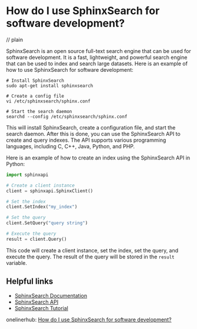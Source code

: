 # How do I use SphinxSearch for software development?
// plain

SphinxSearch is an open source full-text search engine that can be used for software development. It is a fast, lightweight, and powerful search engine that can be used to index and search large datasets. Here is an example of how to use SphinxSearch for software development:

```
# Install SphinxSearch
sudo apt-get install sphinxsearch

# Create a config file
vi /etc/sphinxsearch/sphinx.conf

# Start the search daemon
searchd --config /etc/sphinxsearch/sphinx.conf
```

This will install SphinxSearch, create a configuration file, and start the search daemon. After this is done, you can use the SphinxSearch API to create and query indexes. The API supports various programming languages, including C, C++, Java, Python, and PHP.

Here is an example of how to create an index using the SphinxSearch API in Python:

```python
import sphinxapi

# Create a client instance
client = sphinxapi.SphinxClient()

# Set the index
client.SetIndex("my_index")

# Set the query
client.SetQuery("query string")

# Execute the query
result = client.Query()
```

This code will create a client instance, set the index, set the query, and execute the query. The result of the query will be stored in the `result` variable.

## Helpful links

- [SphinxSearch Documentation](https://sphinxsearch.com/docs/current.html)
- [SphinxSearch API](https://sphinxsearch.com/docs/current.html#api-reference)
- [SphinxSearch Tutorial](https://sphinxsearch.com/docs/current.html#tutorial)

onelinerhub: [How do I use SphinxSearch for software development?](https://onelinerhub.com/sphinxsearch/how-do-i-use-sphinxsearch-for-software-development)